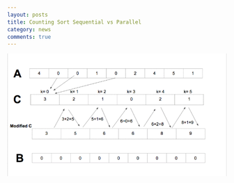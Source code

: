 ```yaml
---
layout: posts
title: Counting Sort Sequential vs Parallel
category: news
comments: true
---
```


![Counting Sort](assets/img/count.gif)